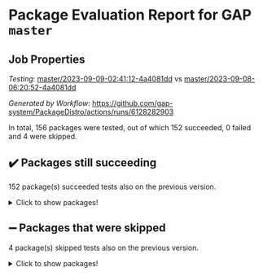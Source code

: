 # Package Evaluation Report for GAP `master`

## Job Properties

*Testing:* [master/2023-09-09-02:41:12-4a4081dd](https://github.com/gap-system/PackageDistro/blob/data/reports/master/2023-09-09-02:41:12-4a4081dd) vs [master/2023-09-08-06:20:52-4a4081dd](https://github.com/gap-system/PackageDistro/blob/data/reports/master/2023-09-08-06:20:52-4a4081dd)

*Generated by Workflow:* https://github.com/gap-system/PackageDistro/actions/runs/6128282903

In total, 156 packages were tested, out of which 152 succeeded, 0 failed and 4 were skipped.

## :heavy_check_mark: Packages still succeeding

152 package(s) succeeded tests also on the previous version.
<details><summary>Click to show packages!</summary>

- 4ti2interface 2023.02-04 [(success)](https://github.com/gap-system/PackageDistro/actions/runs/6128282903/job/16635366285)
- ace 5.6.2 [(success)](https://github.com/gap-system/PackageDistro/actions/runs/6128282903/job/16635366409)
- aclib 1.3.2 [(success)](https://github.com/gap-system/PackageDistro/actions/runs/6128282903/job/16635366498)
- agt 0.3.1 [(success)](https://github.com/gap-system/PackageDistro/actions/runs/6128282903/job/16635366588)
- alnuth 3.2.1 [(success)](https://github.com/gap-system/PackageDistro/actions/runs/6128282903/job/16635366674)
- anupq 3.3.0 [(success)](https://github.com/gap-system/PackageDistro/actions/runs/6128282903/job/16635366758)
- atlasrep 2.1.7 [(success)](https://github.com/gap-system/PackageDistro/actions/runs/6128282903/job/16635366833)
- autodoc 2023.06.19 [(success)](https://github.com/gap-system/PackageDistro/actions/runs/6128282903/job/16635366922)
- automata 1.15 [(success)](https://github.com/gap-system/PackageDistro/actions/runs/6128282903/job/16635367018)
- automgrp 1.3.2 [(success)](https://github.com/gap-system/PackageDistro/actions/runs/6128282903/job/16635367102)
- autpgrp 1.11 [(success)](https://github.com/gap-system/PackageDistro/actions/runs/6128282903/job/16635367200)
- cap 2023.09-01 [(success)](https://github.com/gap-system/PackageDistro/actions/runs/6128282903/job/16635367291)
- caratinterface 2.3.5 [(success)](https://github.com/gap-system/PackageDistro/actions/runs/6128282903/job/16635367365)
- cddinterface 2022.11.01 [(success)](https://github.com/gap-system/PackageDistro/actions/runs/6128282903/job/16635367439)
- circle 1.6.6 [(success)](https://github.com/gap-system/PackageDistro/actions/runs/6128282903/job/16635367520)
- classicpres 1.22 [(success)](https://github.com/gap-system/PackageDistro/actions/runs/6128282903/job/16635367583)
- cohomolo 1.6.11 [(success)](https://github.com/gap-system/PackageDistro/actions/runs/6128282903/job/16635367642)
- congruence 1.2.5 [(success)](https://github.com/gap-system/PackageDistro/actions/runs/6128282903/job/16635367685)
- corelg 1.56 [(success)](https://github.com/gap-system/PackageDistro/actions/runs/6128282903/job/16635367734)
- crime 1.6 [(success)](https://github.com/gap-system/PackageDistro/actions/runs/6128282903/job/16635367764)
- crisp 1.4.6 [(success)](https://github.com/gap-system/PackageDistro/actions/runs/6128282903/job/16635367823)
- crypting 0.10.4 [(success)](https://github.com/gap-system/PackageDistro/actions/runs/6128282903/job/16635367865)
- cryst 4.1.26 [(success)](https://github.com/gap-system/PackageDistro/actions/runs/6128282903/job/16635367904)
- crystcat 1.1.10 [(success)](https://github.com/gap-system/PackageDistro/actions/runs/6128282903/job/16635367945)
- ctbllib 1.3.6 [(success)](https://github.com/gap-system/PackageDistro/actions/runs/6128282903/job/16635367982)
- cubefree 1.19 [(success)](https://github.com/gap-system/PackageDistro/actions/runs/6128282903/job/16635368022)
- curlinterface 2.3.2 [(success)](https://github.com/gap-system/PackageDistro/actions/runs/6128282903/job/16635368070)
- cvec 2.8.1 [(success)](https://github.com/gap-system/PackageDistro/actions/runs/6128282903/job/16635368108)
- datastructures 0.3.0 [(success)](https://github.com/gap-system/PackageDistro/actions/runs/6128282903/job/16635368149)
- deepthought 1.0.6 [(success)](https://github.com/gap-system/PackageDistro/actions/runs/6128282903/job/16635368201)
- design 1.8 [(success)](https://github.com/gap-system/PackageDistro/actions/runs/6128282903/job/16635368230)
- difsets 2.3.1 [(success)](https://github.com/gap-system/PackageDistro/actions/runs/6128282903/job/16635368289)
- digraphs 1.6.2 [(success)](https://github.com/gap-system/PackageDistro/actions/runs/6128282903/job/16635368329)
- edim 1.3.7 [(success)](https://github.com/gap-system/PackageDistro/actions/runs/6128282903/job/16635368368)
- example 4.3.4 [(success)](https://github.com/gap-system/PackageDistro/actions/runs/6128282903/job/16635368416)
- examplesforhomalg 2023.08-02 [(success)](https://github.com/gap-system/PackageDistro/actions/runs/6128282903/job/16635368454)
- factint 1.6.3 [(success)](https://github.com/gap-system/PackageDistro/actions/runs/6128282903/job/16635368498)
- ferret 1.0.9 [(success)](https://github.com/gap-system/PackageDistro/actions/runs/6128282903/job/16635368528)
- fga 1.5.0 [(success)](https://github.com/gap-system/PackageDistro/actions/runs/6128282903/job/16635368563)
- fining 1.5.6 [(success)](https://github.com/gap-system/PackageDistro/actions/runs/6128282903/job/16635368613)
- float 1.0.3 [(success)](https://github.com/gap-system/PackageDistro/actions/runs/6128282903/job/16635368677)
- format 1.4.3 [(success)](https://github.com/gap-system/PackageDistro/actions/runs/6128282903/job/16635368732)
- forms 1.2.9 [(success)](https://github.com/gap-system/PackageDistro/actions/runs/6128282903/job/16635368783)
- fplsa 1.2.6 [(success)](https://github.com/gap-system/PackageDistro/actions/runs/6128282903/job/16635368825)
- fr 2.4.12 [(success)](https://github.com/gap-system/PackageDistro/actions/runs/6128282903/job/16635368872)
- francy 2.0.3 [(success)](https://github.com/gap-system/PackageDistro/actions/runs/6128282903/job/16635368924)
- fwtree 1.3 [(success)](https://github.com/gap-system/PackageDistro/actions/runs/6128282903/job/16635368977)
- gapdoc 1.6.6 [(success)](https://github.com/gap-system/PackageDistro/actions/runs/6128282903/job/16635369015)
- gauss 2023.02-04 [(success)](https://github.com/gap-system/PackageDistro/actions/runs/6128282903/job/16635369054)
- gaussforhomalg 2023.08-01 [(success)](https://github.com/gap-system/PackageDistro/actions/runs/6128282903/job/16635369105)
- gbnp 1.0.5 [(success)](https://github.com/gap-system/PackageDistro/actions/runs/6128282903/job/16635369152)
- generalizedmorphismsforcap 2023.08-02 [(success)](https://github.com/gap-system/PackageDistro/actions/runs/6128282903/job/16635369192)
- genss 1.6.8 [(success)](https://github.com/gap-system/PackageDistro/actions/runs/6128282903/job/16635369229)
- gradedmodules 2023.08-01 [(success)](https://github.com/gap-system/PackageDistro/actions/runs/6128282903/job/16635369266)
- gradedringforhomalg 2023.08-01 [(success)](https://github.com/gap-system/PackageDistro/actions/runs/6128282903/job/16635369304)
- grape 4.9.0 [(success)](https://github.com/gap-system/PackageDistro/actions/runs/6128282903/job/16635369345)
- groupoids 1.73 [(success)](https://github.com/gap-system/PackageDistro/actions/runs/6128282903/job/16635369373)
- grpconst 2.6.4 [(success)](https://github.com/gap-system/PackageDistro/actions/runs/6128282903/job/16635369410)
- guarana 0.96.3 [(success)](https://github.com/gap-system/PackageDistro/actions/runs/6128282903/job/16635369442)
- guava 3.18 [(success)](https://github.com/gap-system/PackageDistro/actions/runs/6128282903/job/16635369480)
- hap 1.58 [(success)](https://github.com/gap-system/PackageDistro/actions/runs/6128282903/job/16635369516)
- hapcryst 0.1.15 [(success)](https://github.com/gap-system/PackageDistro/actions/runs/6128282903/job/16635369554)
- hecke 1.5.3 [(success)](https://github.com/gap-system/PackageDistro/actions/runs/6128282903/job/16635369587)
- help 3.5 [(success)](https://github.com/gap-system/PackageDistro/actions/runs/6128282903/job/16635369623)
- homalg 2023.08-02 [(success)](https://github.com/gap-system/PackageDistro/actions/runs/6128282903/job/16635369691)
- homalgtocas 2023.08-01 [(success)](https://github.com/gap-system/PackageDistro/actions/runs/6128282903/job/16635369754)
- idrel 2.45 [(success)](https://github.com/gap-system/PackageDistro/actions/runs/6128282903/job/16635369803)
- images 1.3.1 [(success)](https://github.com/gap-system/PackageDistro/actions/runs/6128282903/job/16635369857)
- intpic 0.3.0 [(success)](https://github.com/gap-system/PackageDistro/actions/runs/6128282903/job/16635369913)
- io 4.8.1 [(success)](https://github.com/gap-system/PackageDistro/actions/runs/6128282903/job/16635369982)
- io_forhomalg 2023.02-04 [(success)](https://github.com/gap-system/PackageDistro/actions/runs/6128282903/job/16635370032)
- irredsol 1.4.4 [(success)](https://github.com/gap-system/PackageDistro/actions/runs/6128282903/job/16635370081)
- json 2.1.1 [(success)](https://github.com/gap-system/PackageDistro/actions/runs/6128282903/job/16635370127)
- jupyterkernel 1.5.0 [(success)](https://github.com/gap-system/PackageDistro/actions/runs/6128282903/job/16635370181)
- jupyterviz 1.5.6 [(success)](https://github.com/gap-system/PackageDistro/actions/runs/6128282903/job/16635370251)
- kan 1.36 [(success)](https://github.com/gap-system/PackageDistro/actions/runs/6128282903/job/16635370315)
- kbmag 1.5.11 [(success)](https://github.com/gap-system/PackageDistro/actions/runs/6128282903/job/16635370369)
- laguna 3.9.6 [(success)](https://github.com/gap-system/PackageDistro/actions/runs/6128282903/job/16635370445)
- liealgdb 2.2.1 [(success)](https://github.com/gap-system/PackageDistro/actions/runs/6128282903/job/16635370513)
- liepring 2.8 [(success)](https://github.com/gap-system/PackageDistro/actions/runs/6128282903/job/16635370565)
- liering 2.4.2 [(success)](https://github.com/gap-system/PackageDistro/actions/runs/6128282903/job/16635370625)
- linearalgebraforcap 2023.08-08 [(success)](https://github.com/gap-system/PackageDistro/actions/runs/6128282903/job/16635370666)
- localizeringforhomalg 2023.08-02 [(success)](https://github.com/gap-system/PackageDistro/actions/runs/6128282903/job/16635370712)
- loops 3.4.3 [(success)](https://github.com/gap-system/PackageDistro/actions/runs/6128282903/job/16635370768)
- lpres 1.0.3 [(success)](https://github.com/gap-system/PackageDistro/actions/runs/6128282903/job/16635370815)
- majoranaalgebras 1.5.1 [(success)](https://github.com/gap-system/PackageDistro/actions/runs/6128282903/job/16635370866)
- mapclass 1.4.6 [(success)](https://github.com/gap-system/PackageDistro/actions/runs/6128282903/job/16635370917)
- matgrp 0.70 [(success)](https://github.com/gap-system/PackageDistro/actions/runs/6128282903/job/16635370976)
- matricesforhomalg 2023.08-02 [(success)](https://github.com/gap-system/PackageDistro/actions/runs/6128282903/job/16635371038)
- modisom 2.5.4 [(success)](https://github.com/gap-system/PackageDistro/actions/runs/6128282903/job/16635371108)
- modulepresentationsforcap 2023.09-01 [(success)](https://github.com/gap-system/PackageDistro/actions/runs/6128282903/job/16635371166)
- modules 2023.08-02 [(success)](https://github.com/gap-system/PackageDistro/actions/runs/6128282903/job/16635371243)
- monoidalcategories 2023.08-11 [(success)](https://github.com/gap-system/PackageDistro/actions/runs/6128282903/job/16635371316)
- nconvex 2022.09-01 [(success)](https://github.com/gap-system/PackageDistro/actions/runs/6128282903/job/16635371378)
- nilmat 1.4.2 [(success)](https://github.com/gap-system/PackageDistro/actions/runs/6128282903/job/16635371428)
- nock 1.5 [(success)](https://github.com/gap-system/PackageDistro/actions/runs/6128282903/job/16635371483)
- normalizinterface 1.3.6 [(success)](https://github.com/gap-system/PackageDistro/actions/runs/6128282903/job/16635371538)
- nq 2.5.10 [(success)](https://github.com/gap-system/PackageDistro/actions/runs/6128282903/job/16635371589)
- numericalsgps 1.3.1 [(success)](https://github.com/gap-system/PackageDistro/actions/runs/6128282903/job/16635371662)
- openmath 11.5.3 [(success)](https://github.com/gap-system/PackageDistro/actions/runs/6128282903/job/16635371727)
- orb 4.9.0 [(success)](https://github.com/gap-system/PackageDistro/actions/runs/6128282903/job/16635371791)
- packagemanager 1.4.1 [(success)](https://github.com/gap-system/PackageDistro/actions/runs/6128282903/job/16635371859)
- patternclass 2.4.3 [(success)](https://github.com/gap-system/PackageDistro/actions/runs/6128282903/job/16635371931)
- permut 2.0.4 [(success)](https://github.com/gap-system/PackageDistro/actions/runs/6128282903/job/16635372012)
- polenta 1.3.10 [(success)](https://github.com/gap-system/PackageDistro/actions/runs/6128282903/job/16635372073)
- polymaking 0.8.6 [(success)](https://github.com/gap-system/PackageDistro/actions/runs/6128282903/job/16635372149)
- primgrp 3.4.4 [(success)](https://github.com/gap-system/PackageDistro/actions/runs/6128282903/job/16635372216)
- profiling 2.5.4 [(success)](https://github.com/gap-system/PackageDistro/actions/runs/6128282903/job/16635372315)
- qpa 1.34 [(success)](https://github.com/gap-system/PackageDistro/actions/runs/6128282903/job/16635372394)
- quagroup 1.8.3 [(success)](https://github.com/gap-system/PackageDistro/actions/runs/6128282903/job/16635372463)
- radiroot 2.9 [(success)](https://github.com/gap-system/PackageDistro/actions/runs/6128282903/job/16635372544)
- rcwa 4.7.1 [(success)](https://github.com/gap-system/PackageDistro/actions/runs/6128282903/job/16635372627)
- rds 1.8 [(success)](https://github.com/gap-system/PackageDistro/actions/runs/6128282903/job/16635372722)
- recog 1.4.2 [(success)](https://github.com/gap-system/PackageDistro/actions/runs/6128282903/job/16635372796)
- repndecomp 1.3.0 [(success)](https://github.com/gap-system/PackageDistro/actions/runs/6128282903/job/16635372888)
- repsn 3.1.1 [(success)](https://github.com/gap-system/PackageDistro/actions/runs/6128282903/job/16635372981)
- resclasses 4.7.3 [(success)](https://github.com/gap-system/PackageDistro/actions/runs/6128282903/job/16635373048)
- ringsforhomalg 2023.08-02 [(success)](https://github.com/gap-system/PackageDistro/actions/runs/6128282903/job/16635373124)
- sco 2023.08-01 [(success)](https://github.com/gap-system/PackageDistro/actions/runs/6128282903/job/16635373205)
- scscp 2.4.1 [(success)](https://github.com/gap-system/PackageDistro/actions/runs/6128282903/job/16635373269)
- semigroups 5.2.1 [(success)](https://github.com/gap-system/PackageDistro/actions/runs/6128282903/job/16635373350)
- sglppow 2.3 [(success)](https://github.com/gap-system/PackageDistro/actions/runs/6128282903/job/16635373452)
- sgpviz 0.999.5 [(success)](https://github.com/gap-system/PackageDistro/actions/runs/6128282903/job/16635373523)
- simpcomp 2.1.14 [(success)](https://github.com/gap-system/PackageDistro/actions/runs/6128282903/job/16635373581)
- singular 2023.02.09 [(success)](https://github.com/gap-system/PackageDistro/actions/runs/6128282903/job/16635373702)
- sl2reps 1.1 [(success)](https://github.com/gap-system/PackageDistro/actions/runs/6128282903/job/16635373803)
- sla 1.5.3 [(success)](https://github.com/gap-system/PackageDistro/actions/runs/6128282903/job/16635373875)
- smallgrp 1.5.3 [(success)](https://github.com/gap-system/PackageDistro/actions/runs/6128282903/job/16635373951)
- smallsemi 0.6.13 [(success)](https://github.com/gap-system/PackageDistro/actions/runs/6128282903/job/16635374097)
- sonata 2.9.6 [(success)](https://github.com/gap-system/PackageDistro/actions/runs/6128282903/job/16635374182)
- sophus 1.27 [(success)](https://github.com/gap-system/PackageDistro/actions/runs/6128282903/job/16635374255)
- sotgrps 1.2 [(success)](https://github.com/gap-system/PackageDistro/actions/runs/6128282903/job/16635374343)
- spinsym 1.5.2 [(success)](https://github.com/gap-system/PackageDistro/actions/runs/6128282903/job/16635374423)
- standardff 0.9.4 [(success)](https://github.com/gap-system/PackageDistro/actions/runs/6128282903/job/16635374485)
- symbcompcc 1.3.2 [(success)](https://github.com/gap-system/PackageDistro/actions/runs/6128282903/job/16635374547)
- thelma 1.3 [(success)](https://github.com/gap-system/PackageDistro/actions/runs/6128282903/job/16635374680)
- tomlib 1.2.9 [(success)](https://github.com/gap-system/PackageDistro/actions/runs/6128282903/job/16635374742)
- toolsforhomalg 2023.07-01 [(success)](https://github.com/gap-system/PackageDistro/actions/runs/6128282903/job/16635374803)
- toric 1.9.5 [(success)](https://github.com/gap-system/PackageDistro/actions/runs/6128282903/job/16635374865)
- toricvarieties 2022.07.13 [(success)](https://github.com/gap-system/PackageDistro/actions/runs/6128282903/job/16635374933)
- transgrp 3.6.4 [(success)](https://github.com/gap-system/PackageDistro/actions/runs/6128282903/job/16635374977)
- ugaly 4.1.3 [(success)](https://github.com/gap-system/PackageDistro/actions/runs/6128282903/job/16635375022)
- unipot 1.5 [(success)](https://github.com/gap-system/PackageDistro/actions/runs/6128282903/job/16635375072)
- unitlib 4.2.0 [(success)](https://github.com/gap-system/PackageDistro/actions/runs/6128282903/job/16635375122)
- utils 0.82 [(success)](https://github.com/gap-system/PackageDistro/actions/runs/6128282903/job/16635375157)
- uuid 0.7 [(success)](https://github.com/gap-system/PackageDistro/actions/runs/6128282903/job/16635375207)
- walrus 0.9991 [(success)](https://github.com/gap-system/PackageDistro/actions/runs/6128282903/job/16635375241)
- wedderga 4.10.4 [(success)](https://github.com/gap-system/PackageDistro/actions/runs/6128282903/job/16635375286)
- xmod 2.91 [(success)](https://github.com/gap-system/PackageDistro/actions/runs/6128282903/job/16635375328)
- xmodalg 1.23 [(success)](https://github.com/gap-system/PackageDistro/actions/runs/6128282903/job/16635375374)
- yangbaxter 0.10.3 [(success)](https://github.com/gap-system/PackageDistro/actions/runs/6128282903/job/16635375420)
- zeromqinterface 0.14 [(success)](https://github.com/gap-system/PackageDistro/actions/runs/6128282903/job/16635375455)
</details>

## :heavy_minus_sign: Packages that were skipped

4 package(s) skipped tests also on the previous version.
<details><summary>Click to show packages!</summary>

- browse 1.8.21 [(skipped)](https://github.com/gap-system/PackageDistro/actions/runs/6128282903/job/16635126561)
- itc 1.5.1 [(skipped)](https://github.com/gap-system/PackageDistro/actions/runs/6128282903/job/16635126561)
- polycyclic 2.16 [(skipped)](https://github.com/gap-system/PackageDistro/actions/runs/6128282903/job/16635126561)
- xgap 4.31 [(skipped)](https://github.com/gap-system/PackageDistro/actions/runs/6128282903/job/16635126561)
</details>

